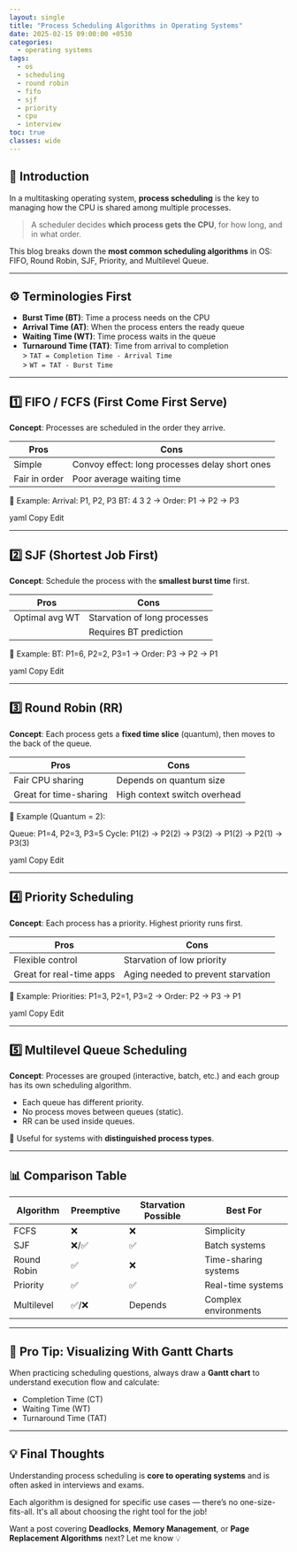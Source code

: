```yaml
---
layout: single
title: "Process Scheduling Algorithms in Operating Systems"
date: 2025-02-15 09:00:00 +0530
categories:
  - operating systems
tags:
  - os
  - scheduling
  - round robin
  - fifo
  - sjf
  - priority
  - cpu
  - interview
toc: true
classes: wide
---
```


## 🧠 Introduction

In a multitasking operating system, **process scheduling** is the key to managing how the CPU is shared among multiple processes.

> A scheduler decides **which process gets the CPU**, for how long, and in what order.

This blog breaks down the **most common scheduling algorithms** in OS: FIFO, Round Robin, SJF, Priority, and Multilevel Queue.

---

## ⚙️ Terminologies First

- **Burst Time (BT)**: Time a process needs on the CPU
- **Arrival Time (AT)**: When the process enters the ready queue
- **Waiting Time (WT)**: Time process waits in the queue
- **Turnaround Time (TAT)**: Time from arrival to completion  
  \> `TAT = Completion Time - Arrival Time`  
  \> `WT = TAT - Burst Time`

---

## 1️⃣ FIFO / FCFS (First Come First Serve)

**Concept**: Processes are scheduled in the order they arrive.

| Pros        | Cons                      |
|-------------|---------------------------|
| Simple      | Convoy effect: long processes delay short ones |
| Fair in order | Poor average waiting time |

📝 Example:
Arrival: P1, P2, P3 BT: 4 3 2 → Order: P1 → P2 → P3

yaml
Copy
Edit

---

## 2️⃣ SJF (Shortest Job First)

**Concept**: Schedule the process with the **smallest burst time** first.

| Pros          | Cons                          |
|---------------|-------------------------------|
| Optimal avg WT| Starvation of long processes  |
|               | Requires BT prediction        |

📝 Example:
BT: P1=6, P2=2, P3=1 → Order: P3 → P2 → P1

yaml
Copy
Edit

---

## 3️⃣ Round Robin (RR)

**Concept**: Each process gets a **fixed time slice** (quantum), then moves to the back of the queue.

| Pros                  | Cons                        |
|-----------------------|-----------------------------|
| Fair CPU sharing      | Depends on quantum size     |
| Great for time-sharing| High context switch overhead|

📝 Example (Quantum = 2):

Queue: P1=4, P2=3, P3=5
Cycle: P1(2) → P2(2) → P3(2) → P1(2) → P2(1) → P3(3)

yaml
Copy
Edit

---

## 4️⃣ Priority Scheduling

**Concept**: Each process has a priority. Highest priority runs first.

| Pros                    | Cons                      |
|-------------------------|---------------------------|
| Flexible control        | Starvation of low priority |
| Great for real-time apps| Aging needed to prevent starvation |

📝 Example:
Priorities: P1=3, P2=1, P3=2 → Order: P2 → P3 → P1

yaml
Copy
Edit

---

## 5️⃣ Multilevel Queue Scheduling

**Concept**: Processes are grouped (interactive, batch, etc.) and each group has its own scheduling algorithm.

- Each queue has different priority.
- No process moves between queues (static).
- RR can be used inside queues.

🧠 Useful for systems with **distinguished process types**.

---

## 📊 Comparison Table

| Algorithm      | Preemptive | Starvation Possible | Best For              |
|----------------|------------|----------------------|------------------------|
| FCFS           | ❌         | ❌                   | Simplicity            |
| SJF            | ❌/✅      | ✅                   | Batch systems         |
| Round Robin    | ✅         | ❌                   | Time-sharing systems  |
| Priority       | ✅         | ✅                   | Real-time systems     |
| Multilevel     | ✅/❌      | Depends              | Complex environments  |

---

## 🧪 Pro Tip: Visualizing With Gantt Charts

When practicing scheduling questions, always draw a **Gantt chart** to understand execution flow and calculate:

- Completion Time (CT)
- Waiting Time (WT)
- Turnaround Time (TAT)

---

## 💡 Final Thoughts

Understanding process scheduling is **core to operating systems** and is often asked in interviews and exams.

Each algorithm is designed for specific use cases — there’s no one-size-fits-all. It's all about choosing the right tool for the job!

Want a post covering **Deadlocks**, **Memory Management**, or **Page Replacement Algorithms** next? Let me know 💡
